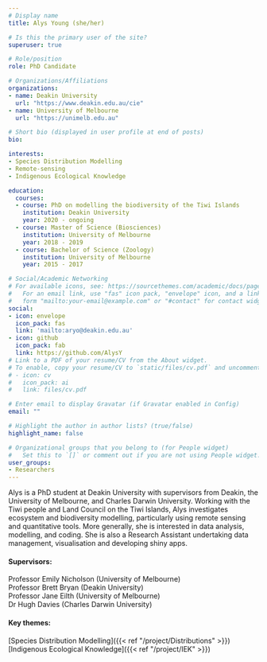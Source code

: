 ```yaml
---
# Display name
title: Alys Young (she/her)

# Is this the primary user of the site?
superuser: true

# Role/position
role: PhD Candidate

# Organizations/Affiliations
organizations:
- name: Deakin University 
  url: "https://www.deakin.edu.au/cie"
- name: University of Melbourne 
  url: "https://unimelb.edu.au"

# Short bio (displayed in user profile at end of posts)
bio:  

interests: 
- Species Distribution Modelling
- Remote-sensing
- Indigenous Ecological Knowledge

education: 
  courses: 
  - course: PhD on modelling the biodiversity of the Tiwi Islands
    institution: Deakin University
    year: 2020 - ongoing
  - course: Master of Science (Biosciences)
    institution: University of Melbourne
    year: 2018 - 2019
  - course: Bachelor of Science (Zoology)
    institution: University of Melbourne
    year: 2015 - 2017

# Social/Academic Networking
# For available icons, see: https://sourcethemes.com/academic/docs/page-builder/#icons
#   For an email link, use "fas" icon pack, "envelope" icon, and a link in the
#   form "mailto:your-email@example.com" or "#contact" for contact widget.
social:
- icon: envelope
  icon_pack: fas
  link: 'mailto:aryo@deakin.edu.au'
- icon: github
  icon_pack: fab
  link: https://github.com/AlysY
# Link to a PDF of your resume/CV from the About widget.
# To enable, copy your resume/CV to `static/files/cv.pdf` and uncomment the lines below.
# - icon: cv
#   icon_pack: ai
#   link: files/cv.pdf

# Enter email to display Gravatar (if Gravatar enabled in Config)
email: ""

# Highlight the author in author lists? (true/false)
highlight_name: false

# Organizational groups that you belong to (for People widget)
#   Set this to `[]` or comment out if you are not using People widget.
user_groups:
- Researchers
---
```



Alys is a PhD student at Deakin University with supervisors from Deakin, the University of Melbourne, and Charles Darwin University. Working with the Tiwi people and Land Council on the Tiwi Islands, Alys investigates ecosystem and biodiversity modelling, particularly using remote sensing and quantitative tools. More generally, she is interested in data analysis, modelling, and coding. She is also a Research Assistant undertaking data management, visualisation and developing shiny apps.


#### Supervisors:
Professor Emily Nicholson (University of Melbourne)   
Professor Brett Bryan (Deakin University)  
Professor Jane Eilth (University of Melbourne)  
Dr Hugh Davies (Charles Darwin University)   

#### Key themes:
[Species Distribution Modelling]({{< ref "/project/Distributions" >}})  
[Indigenous Ecological Knowledge]({{< ref "/project/IEK" >}})
